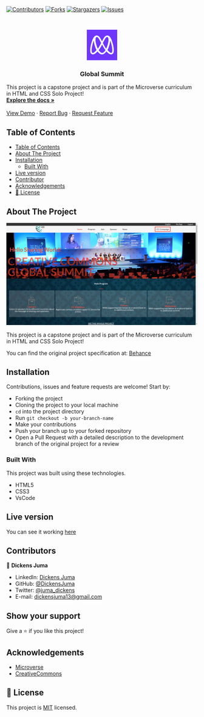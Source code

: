 [![Contributors][contributors-shield]][contributors-url]
[![Forks][forks-shield]][forks-url]
[![Stargazers][stars-shield]][stars-url]
[![Issues][issues-shield]][issues-url]

<!-- PROJECT LOGO -->
<br />
<p align="center">
  <a href="https://github.com/DickensJuma/HTML-CSS_Capstone-GlobalSummit">
    <img src="images/microverse.png" alt="Logo" width="80" height="80">
  </a>

  <h3 align="center">Global Summit</h3>

  <p align="center">
     
 This project is a capstone project and is part of the Microverse curriculum in HTML and CSS Solo Project!
    <br />
    <a href="https://github.com/DickensJuma/HTML-CSS_Capstone-GlobalSummit"><strong>Explore the docs »</strong></a>
    <br />
    <br />
    <a href="https://raw.githack.com/DickensJuma/HTML-CSS_Capstone-GlobalSummit/final/index.html">View Demo</a>
    ·
    <a href="https://github.com/DickensJuma/HTML-CSS_Capstone-GlobalSummit/issues">Report Bug</a>
    ·
    <a href="https://github.com/DickensJuma/HTML-CSS_Capstone-GlobalSummit/issues">Request Feature</a>
  </p>
</p>

<!-- TABLE OF CONTENTS -->

## Table of Contents

- [Table of Contents](#table-of-contents)
- [About The Project](#about-the-project)
- [Installation](#installation)
  - [Built With](#built-with)
- [Live version](#live-version)
- [Contributor](#contributor)
- [Acknowledgements](#acknowledgements)
- [📝 License](#%f0%9f%93%9d-license)

<!-- ABOUT THE PROJECT -->

## About The Project

[![Product Name Screen Shot][product-screenshot]](images/global-summit-screenshot.png)

This project is a capstone project and is part of the Microverse curriculum in HTML and CSS Solo Project!

You can find the original project specification at: [Behance](https://www.behance.net/gallery/29845175/CC-Global-Summit-2015)

<!-- ABOUT THE PROJECT -->

## Installation

Contributions, issues and feature requests are welcome! Start by:

- Forking the project
- Cloning the project to your local machine
- `cd` into the project directory
- Run `git checkout -b your-branch-name`
- Make your contributions
- Push your branch up to your forked repository
- Open a Pull Request with a detailed description to the development branch of the original project for a review

### Built With

This project was built using these technologies.

- HTML5
- CSS3
- VsCode

<!-- LIVE VERSION -->

## Live version

You can see it working [here](https://raw.githack.com/DickensJuma/HTML-CSS_Capstone-GlobalSummit/final/index.html)

<!-- CONTACT -->

## Contributors

👤 **Dickens Juma**

- LinkedIn: [Dickens Juma](https://www.linkedin.com/in/dickens-juma-363061182/)
- GitHub: [@DickensJuma](https://github.com/DickensJuma)
- Twitter: [@juma_dickens](https://twitter.com/juma_dickens)
- E-mail: dickensjuma13@gmail.com

## Show your support

Give a ⭐️ if you like this project!

<!-- ACKNOWLEDGEMENTS -->

## Acknowledgements

- [Microverse](https://www.microverse.org/)
- [CreativeCommons](https://creativecommons.org/licenses/by-nc/4.0/)

<!-- MARKDOWN LINKS & IMAGES -->
<!-- https://www.markdownguide.org/basic-syntax/#reference-style-links -->

[contributors-shield]: https://img.shields.io/github/contributors/DickensJuma/HTML-CSS_Capstone-GlobalSummit.svg?style=flat-square
[contributors-url]: https://github.com/DickensJuma/HTML-CSS_Capstone-GlobalSummit/graphs/contributors
[forks-shield]: https://img.shields.io/github/forks/DickensJuma/HTML-CSS_Capstone-GlobalSummit.svg?style=flat-square
[forks-url]: https://github.com/DickensJuma/HTML-CSS_Capstone-GlobalSummit/network/members
[stars-shield]: https://img.shields.io/github/stars/DickensJuma/HTML-CSS_Capstone-GlobalSummit.svg?style=flat-square
[stars-url]: https://github.com/DickensJuma/HTML-CSS_Capstone-GlobalSummit/stargazers
[issues-shield]: https://img.shields.io/github/issues/DickensJuma/HTML-CSS_Capstone-GlobalSummit.svg?style=flat-square
[issues-url]: https://github.com/DickensJuma/HTML-CSS_Capstone-GlobalSummit/issues
[product-screenshot]: images/global-summit-screenshot.png

## 📝 License

This project is [MIT](https://opensource.org/licenses/MIT) licensed.
